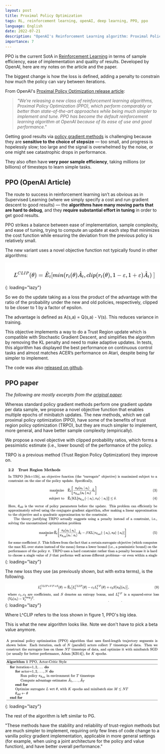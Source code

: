 ```yaml
---
layout: post
title: Proximal Policy Optimization
tags: RL, reinforcement learning, openAI, deep learning, PPO, ppo
language: English
date: 2022-07-21
description: "OpenAI's Reinforcement Learning algorithm: Proximal Policy Optimization. The State of the Art as of 2022. It is a variation of policy gradient where a penalty is added to the loss function to constrain how much the policy can vary between iterations."
importance: 7
---
```


PPO is the current SotA in [Reinforcement Learning](/wiki/reinforcement-learning-base) in terms of sample efficiency, ease of implementation and quality of results. Developed by OpenAI, here are my notes on the article and the paper. 

The biggest change is how the loss is defined, adding a penalty to constrain how much the policy can vary between iterations.

From OpenAI's [Proximal Policy Optimization release article](https://openai.com/blog/openai-baselines-ppo/):

> _"We’re releasing a new class of reinforcement learning algorithms, Proximal Policy Optimization (PPO), which perform comparably or better than state-of-the-art approaches while being much simpler to implement and tune. PPO has become the default reinforcement learning algorithm at OpenAI because of its ease of use and good performance."_

Getting good results via [policy gradient methods](/wiki/reinforcement-learning-sutton#policy-gradient-methods) is challenging because they are **sensitive to the choice of stepsize** — too small, and progress is hopelessly slow; too large and the signal is overwhelmed by the noise, or one might see catastrophic drops in performance.

They also often have **very poor sample efficiency**, taking millions (or billions) of timesteps to learn simple tasks.

## PPO (OpenAI Article)

The route to success in reinforcement learning isn’t as obvious as in Supervised Learning (where we simply specify a cost and run gradient descent to good results) — the **algorithms have many moving parts that are hard to debug**, and they **require substantial effort in tuning** in order to get good results.

PPO strikes a balance between ease of implementation, sample complexity, and ease of tuning, trying to compute an update at each step that minimizes the cost function while ensuring the deviation from the previous policy is relatively small.

The new variant uses a novel objective function not typically found in other algorithms:

![](image/ppo1.png){: loading="lazy"}

So we do the update taking as a loss the product of the advantage with the ratio of the probability under the new and old policies, respectively, clipped to be closer to 1 by a factor of epsilon. 

The advantage is defined as A(s,a) = Q(s,a) - V(s). This reduces variance in training.

This objective implements a way to do a Trust Region update which is compatible with Stochastic Gradient Descent, and simplifies the algorithm by removing the KL penalty and need to make adaptive updates. In tests, this algorithm has displayed the best performance on continuous control tasks and almost matches ACER’s performance on Atari, despite being far simpler to implement.

The code was also [released on github](https://github.com/openai/baselines).

## PPO paper
_The following are mostly excerpts from the [original paper](https://arxiv.org/pdf/1707.06347.pdf)._

Whereas standard policy gradient methods perform one gradient update per data sample, we propose a novel objective function that enables multiple epochs of minibatch updates. The new methods, which we call proximal policy optimization (PPO), have some of the benefits of trust region policy optimization (TRPO), but they are much simpler to implement, more general, and have better sample complexity (empirically).

We propose a novel objective with clipped probability ratios, which forms a pessimistic estimate (i.e., lower bound) of the performance of the policy.

TRPO is a previous method (Trust Region Policy Optimization) they improve on.

![](image/ppo2.png){: loading="lazy"}

The new loss they use (as previously shown, but with extra terms), is the following.

![](image/ppo4.png){: loading="lazy"}

Where L^CLIP refers to the loss shown in figure 1, PPO's big idea.

This is what the new algorithm looks like. Note we don't have to pick a beta value anymore.

![](image/ppo3.png){: loading="lazy"}

The rest of the algorithm is left similar to PG.

"These methods have the stability and reliability of trust-region methods but are much simpler to implement, requiring only few lines of code change to a vanilla policy gradient implementation, applicable in more general settings (for example, when using a joint architecture for the policy and value function), and have better overall performance."


